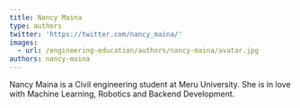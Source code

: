 ```yaml
---
title: Nancy Maina
type: authors
twitter: 'https://twitter.com/nancy_maina/'
images:
  - url: /engineering-education/authors/nancy-maina/avatar.jpg
authors: nancy-maina
---
```

Nancy Maina is a Civil engineering student at Meru University. She is in love with Machine Learning, Robotics and Backend Development.
